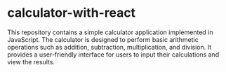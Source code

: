 # calculator-with-react
This repository contains a simple calculator application implemented in JavaScript. The calculator is designed to perform basic arithmetic operations such as addition, subtraction, multiplication, and division. It provides a user-friendly interface for users to input their calculations and view the results.
